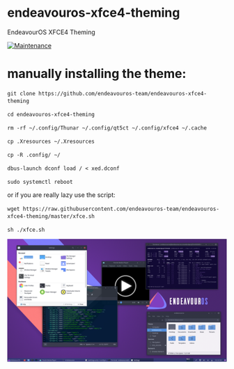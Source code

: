 # endeavouros-xfce4-theming
EndeavourOS XFCE4 Theming

[![Maintenance](https://img.shields.io/maintenance/yes/2022.svg)]()

# manually installing the theme:

`git clone https://github.com/endeavouros-team/endeavouros-xfce4-theming`

`cd endeavouros-xfce4-theming`

`rm -rf ~/.config/Thunar ~/.config/qt5ct ~/.config/xfce4 ~/.cache`

`cp .Xresources ~/.Xresources`

`cp -R .config/ ~/`

`dbus-launch dconf load / < xed.dconf`

`sudo systemctl reboot`

or if you are really lazy use the script:

`wget https://raw.githubusercontent.com/endeavouros-team/endeavouros-xfce4-theming/master/xfce.sh`

`sh ./xfce.sh`

![XFCE4 Screenshot](https://raw.githubusercontent.com/endeavouros-team/screenshots/master/endeavouros-xfce4-apollo.png "XFCE4 Screenshot")
